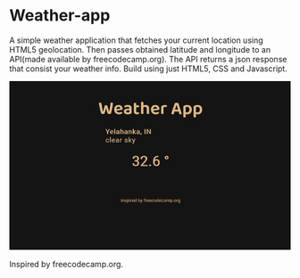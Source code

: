 # Weather-app
A simple weather application that fetches your current location using HTML5 geolocation. Then passes obtained
latitude and longitude to an API(made available by freecodecamp.org). The API returns a json response that consist
your weather info.
Build using just HTML5, CSS and Javascript.

![image](https://github.com/Thidiyas3d/Weather-app/blob/master/screenshot.JPG)


Inspired by freecodecamp.org.







